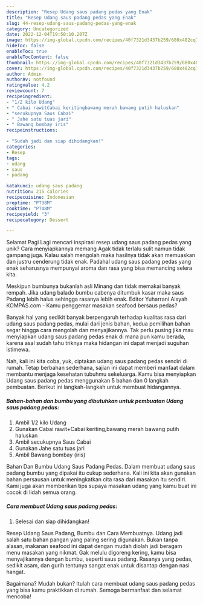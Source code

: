 ```yaml
---
description: "Resep Udang saus padang pedas yang Enak"
title: "Resep Udang saus padang pedas yang Enak"
slug: 44-resep-udang-saus-padang-pedas-yang-enak
category: Uncategorized
date: 2022-12-04T19:50:10.207Z
image: https://img-global.cpcdn.com/recipes/40f7321d3437b259/680x482cq70/udang-saus-padang-pedas-foto-resep-utama.jpg
hideToc: false
enableToc: true
enableTocContent: false
thumbnail: https://img-global.cpcdn.com/recipes/40f7321d3437b259/680x482cq70/udang-saus-padang-pedas-foto-resep-utama.jpg
cover: https://img-global.cpcdn.com/recipes/40f7321d3437b259/680x482cq70/udang-saus-padang-pedas-foto-resep-utama.jpg
author: Admin
authorAv: notfound
ratingvalue: 4.2
reviewcount: 7
recipeingredient:
- "1/2 kilo Udang"
- " Cabai rawitCabai keritingbawang merah bawang putih haluskan"
- "secukupnya Saus Cabai"
- " Jahe satu tuas jari"
- " Bawang bombay iris"
recipeinstructions:

- "Sudah jadi dan siap dihidangkan!"
categories:
- Resep
tags:
- udang
- saus
- padang

katakunci: udang saus padang 
nutrition: 215 calories
recipecuisine: Indonesian
preptime: "PT38M"
cooktime: "PT48M"
recipeyield: "3"
recipecategory: Dessert

---
```



Selamat Pagi Lagi mencari inspirasi resep udang saus padang pedas yang unik? Cara menyiapkannya memang Agak tidak terlalu sulit namun tidak gampang juga. Kalau salah mengolah maka hasilnya tidak akan memuaskan dan justru cenderung tidak enak. Padahal udang saus padang pedas yang enak seharusnya mempunyai aroma dan rasa yang bisa memancing selera kita.


Meskipun bumbunya bukanlah asli Minang dan tidak memakai banyak rempah. Jika udang balado bumbu cabenya ditumbuk kasar maka saus Padang lebih halus sehingga rasanya lebih enak. Editor Yuharrani Aisyah KOMPAS.com - Kamu penggemar masakan seafood bersaus pedas?

Banyak hal yang sedikit banyak berpengaruh terhadap kualitas rasa dari udang saus padang pedas, mulai dari jenis bahan, kedua pemilihan bahan segar hingga cara mengolah dan menyajikannya. Tak perlu pusing jika mau menyiapkan udang saus padang pedas enak di mana pun kamu berada, karena asal sudah tahu triknya maka hidangan ini dapat menjadi suguhan istimewa.


Nah, kali ini kita coba, yuk, ciptakan udang saus padang pedas sendiri di rumah. Tetap berbahan sederhana, sajian ini dapat memberi manfaat dalam membantu menjaga kesehatan tubuhmu sekeluarga. Kamu bisa menyiapkan Udang saus padang pedas menggunakan 5 bahan dan 0 langkah pembuatan. Berikut ini langkah-langkah untuk membuat hidangannya.

<!--inarticleads1-->

##### Bahan-bahan dan bumbu yang dibutuhkan untuk pembuatan Udang saus padang pedas:

1. Ambil 1/2 kilo Udang
1. Gunakan  Cabai rawit+Cabai keriting,bawang merah bawang putih haluskan
1. Ambil secukupnya Saus Cabai
1. Gunakan  Jahe satu tuas jari
1. Ambil  Bawang bombay (iris)


Bahan Dan Bumbu Udang Saus Padang Pedas. Dalam membuat udang saus padang bumbu yang dipakai itu cukup sederhana. Kali ini kita akan gunakan bahan persausan untuk meningkatkan cita rasa dari masakan itu sendiri. Kami juga akan memberikan tips supaya masakan udang yang kamu buat ini cocok di lidah semua orang. 

<!--inarticleads2-->

##### Cara membuat Udang saus padang pedas:


1. Selesai dan siap dihidangkan!

Resep Udang Saus Padang, Bumbu dan Cara Membuatnya. Udang jadi salah satu bahan pangan yang paling sering digunakan. Bukan tanpa alasan, makanan seafood ini dapat dengan mudah diolah jadi beragam menu masakan yang nikmat. Gak melulu digoreng kering, kamu bisa menyajikannya dengan bumbu, seperti saus padang. Rasanya yang pedas, sedikit asam, dan gurih tentunya sangat enak untuk disantap dengan nasi hangat. 

Bagaimana? Mudah bukan? Itulah cara membuat udang saus padang pedas yang bisa kamu praktikkan di rumah. Semoga bermanfaat dan selamat mencoba!
